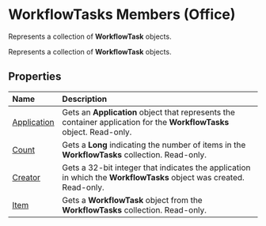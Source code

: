 
# WorkflowTasks Members (Office)
Represents a collection of  **WorkflowTask** objects.

Represents a collection of  **WorkflowTask** objects.


## Properties



|**Name**|**Description**|
|:-----|:-----|
|[Application](65ecee81-f689-a72e-6b77-91142dcbfe18.md)|Gets an  **Application** object that represents the container application for the **WorkflowTasks** object. Read-only.|
|[Count](0c1dafe0-d89e-d7b4-1461-5c78db47cae9.md)|Gets a  **Long** indicating the number of items in the **WorkflowTasks** collection. Read-only.|
|[Creator](9554018d-322d-dc5d-787a-c0b0e9f9da44.md)|Gets a 32-bit integer that indicates the application in which the  **WorkflowTasks** object was created. Read-only.|
|[Item](f47adb68-5cfb-c3d0-e887-5a6d587a51b3.md)|Gets a  **WorkflowTask** object from the **WorkflowTasks** collection. Read-only.|
